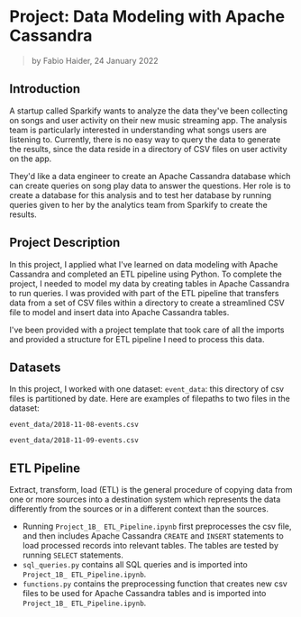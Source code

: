 # Project: Data Modeling with Apache Cassandra

> by Fabio Haider, 24 January 2022

## Introduction

A startup called Sparkify wants to analyze the data they've been collecting on songs and user activity on their new music streaming app. The analysis team is particularly interested in understanding what songs users are listening to. Currently, there is no easy way to query the data to generate the results, since the data reside in a directory of CSV files on user activity on the app.

They'd like a data engineer to create an Apache Cassandra database which can create queries on song play data to answer the questions. Her role is to create a database for this analysis and to test her database by running queries given to her by the analytics team from Sparkify to create the results.

## Project Description

In this project, I applied what I've learned on data modeling with Apache Cassandra and completed an ETL pipeline using Python. To complete the project, I needed to model my data by creating tables in Apache Cassandra to run queries. I was provided with part of the ETL pipeline that transfers data from a set of CSV files within a directory to create a streamlined CSV file to model and insert data into Apache Cassandra tables.

I've been provided with a project template that took care of all the imports and provided a structure for ETL pipeline I need to process this data.

## Datasets

In this project, I worked with one dataset: `event_data`: this directory of csv files is partitioned by date. Here are examples of filepaths to two files in the dataset:

`event_data/2018-11-08-events.csv`

`event_data/2018-11-09-events.csv`

## ETL Pipeline

Extract, transform, load (ETL) is the general procedure of copying data from one or more sources into a destination system which represents the data differently from the sources or in a different context than the sources.

- Running `Project_1B_ ETL_Pipeline.ipynb` first preprocesses the csv file, and then includes Apache Cassandra `CREATE` and `INSERT` statements to load processed records into relevant tables. The tables are tested by running `SELECT` statements.
- `sql_queries.py` contains all SQL queries and is imported into `Project_1B_ ETL_Pipeline.ipynb`.
- `functions.py` contains the preprocessing function that creates new csv files to be used for Apache Cassandra tables and is imported into `Project_1B_ ETL_Pipeline.ipynb`.